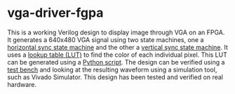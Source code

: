 # vga-driver-fgpa

This is a working Verilog design to display image through VGA on an FPGA. It generates a 640x480 VGA signal using two state machines, one a [horizontal sync state machine](https://github.com/dankirkham/vga-driver-fpga/blob/master/src/hdl/horizontal_state_machine.v) and the other a [vertical sync state machine](https://github.com/dankirkham/vga-driver-fpga/blob/master/src/hdl/vertical_state_machine.v). It uses a [lookup table (LUT)](https://github.com/dankirkham/vga-driver-fpga/blob/master/src/hdl/kord_logo_lut.v) to find the color of each individual pixel. This LUT can be generated using a [Python script](https://github.com/dankirkham/vga-driver-fpga/blob/master/src/python/generate_logo_lut.py). The design can be verified using a [test bench](https://github.com/dankirkham/vga-driver-fpga/blob/master/src/hdl/chip_top_tb.v) and looking at the resulting waveform using a simulation tool, such as Vivado Simulator. This design has been tested and verified on real hardware.
